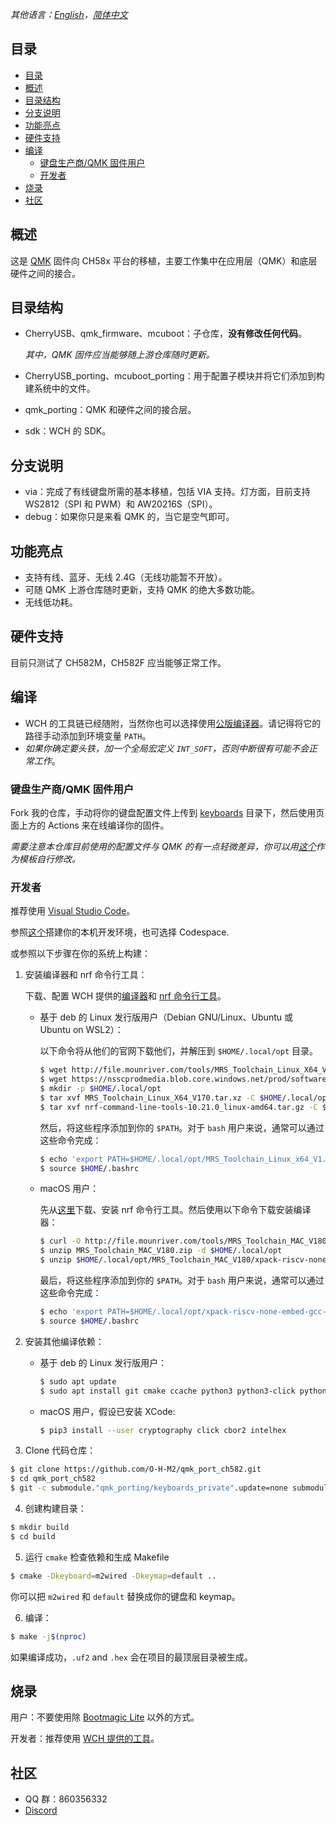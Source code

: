 *其他语言：[English](README.md)，[简体中文](README.zh-cn.md)*

## 目录

- [目录](#目录)
- [概述](#概述)
- [目录结构](#目录结构)
- [分支说明](#分支说明)
- [功能亮点](#功能亮点)
- [硬件支持](#硬件支持)
- [编译](#编译)
  - [键盘生产商/QMK 固件用户](#键盘生产商qmk-固件用户)
  - [开发者](#开发者)
- [烧录](#烧录)
- [社区](#社区)

## 概述

这是 [QMK](https://github.com/qmk/qmk_firmware) 固件向 CH58x 平台的移植，主要工作集中在应用层（QMK）和底层硬件之间的接合。

## 目录结构

- CherryUSB、qmk_firmware、mcuboot：子仓库，**没有修改任何代码**。

  *其中，QMK 固件应当能够随上游仓库随时更新。*
- CherryUSB_porting、mcuboot_porting：用于配置子模块并将它们添加到构建系统中的文件。
- qmk_porting：QMK 和硬件之间的接合层。
- sdk：WCH 的 SDK。

## 分支说明

- via：完成了有线键盘所需的基本移植，包括 VIA 支持。灯方面，目前支持 WS2812（SPI 和 PWM）和 AW20216S（SPI）。
- debug：如果你只是来看 QMK 的，当它是空气即可。

## 功能亮点

- 支持有线、蓝牙、无线 2.4G（无线功能暂不开放）。
- 可随 QMK 上游仓库随时更新，支持 QMK 的绝大多数功能。
- 无线低功耗。

## 硬件支持

目前只测试了 CH582M，CH582F 应当能够正常工作。

## 编译

- WCH 的工具链已经随附，当然你也可以选择使用[公版编译器](https://xpack.github.io/blog/2019/07/31/riscv-none-embed-gcc-v8-2-0-3-1-released)。请记得将它的路径手动添加到环境变量 `PATH`。
- *如果你确定要头铁，加一个全局宏定义 `INT_SOFT`，否则中断很有可能不会正常工作*。

### 键盘生产商/QMK 固件用户

Fork 我的仓库，手动将你的键盘配置文件上传到 [keyboards](https://github.com/O-H-M2/qmk_port_ch582/tree/via/qmk_porting/keyboards) 目录下，然后使用页面上方的 Actions 来在线编译你的固件。

*需要注意本仓库目前使用的配置文件与 QMK 的有一点轻微差异，你可以用[这个](https://github.com/O-H-M2/qmk_port_ch582/tree/via/qmk_porting/keyboards/m2wired)作为模板自行修改。*

### 开发者

推荐使用 [Visual Studio Code](https://code.visualstudio.com/)。

参照[这个](./VSCODE_DEVELOPMENT.md)搭建你的本机开发环境，也可选择 Codespace.

或参照以下步骤在你的系统上构建：

1. 安装编译器和 nrf 命令行工具：

    下载、配置 WCH 提供的[编译器](http://mounriver.com/download)和 [nrf 命令行工具](https://www.nordicsemi.com/Products/Development-tools/nrf-command-line-tools/download)。

    - 基于 deb 的 Linux 发行版用户（Debian GNU/Linux、Ubuntu 或 Ubuntu on WSL2）：

        以下命令将从他们的官网下载他们，并解压到 `$HOME/.local/opt` 目录。

        ```bash
        $ wget http://file.mounriver.com/tools/MRS_Toolchain_Linux_X64_V170.tar.xz
        $ wget https://nsscprodmedia.blob.core.windows.net/prod/software-and-other-downloads/desktop-software/nrf-command-line-tools/sw/versions-10-x-x/10-21-0/nrf-command-line-tools-10.21.0_linux-amd64.tar.gz
        $ mkdir -p $HOME/.local/opt
        $ tar xvf MRS_Toolchain_Linux_X64_V170.tar.xz -C $HOME/.local/opt
        $ tar xvf nrf-command-line-tools-10.21.0_linux-amd64.tar.gz -C $HOME/.local/opt
        ```

        然后，将这些程序添加到你的 `$PATH`。对于 `bash` 用户来说，通常可以通过这些命令完成：

        ```bash
        $ echo 'export PATH=$HOME/.local/opt/MRS_Toolchain_Linux_x64_V1.70/RISC-V\ Embedded\ GCC/bin/:$HOME/.local/opt/nrf-command-line-tools/bin/:$PATH' >> $HOME/.bashrc
        $ source $HOME/.bashrc
        ```

    - macOS 用户：

        先从[这里](https://www.nordicsemi.com/Products/Development-tools/nrf-command-line-tools/download)下载、安装 nrf 命令行工具。然后使用以下命令下载安装编译器：

        ```bash
        $ curl -O http://file.mounriver.com/tools/MRS_Toolchain_MAC_V180.zip
        $ unzip MRS_Toolchain_MAC_V180.zip -d $HOME/.local/opt
        $ unzip $HOME/.local/opt/MRS_Toolchain_MAC_V180/xpack-riscv-none-embed-gcc-8.2.0.zip -d $HOME/.local/opt
        ```

        最后，将这些程序添加到你的 `$PATH`。对于 `bash` 用户来说，通常可以通过这些命令完成：

        ```bash
        $ echo 'export PATH=$HOME/.local/opt/xpack-riscv-none-embed-gcc-8.2.0/bin/:$PATH' >> $HOME/.bashrc
        $ source $HOME/.bashrc
        ```

2. 安装其他编译依赖：

    - 基于 deb 的 Linux 发行版用户：

        ```bash
        $ sudo apt update
        $ sudo apt install git cmake ccache python3 python3-click python3-cbor2 python3-intelhex
        ```

    - macOS 用户，假设已安装 XCode:

        ```bash
        $ pip3 install --user cryptography click cbor2 intelhex
        ```

3. Clone 代码仓库：

```bash
$ git clone https://github.com/O-H-M2/qmk_port_ch582.git
$ cd qmk_port_ch582
$ git -c submodule."qmk_porting/keyboards_private".update=none submodule update --recursive --init
```

4. 创建构建目录：

```bash
$ mkdir build
$ cd build
```

5. 运行 `cmake` 检查依赖和生成 Makefile

```bash
$ cmake -Dkeyboard=m2wired -Dkeymap=default ..
```

你可以把 `m2wired` 和 `default` 替换成你的键盘和 keymap。

6. 编译：

```bash
$ make -j$(nproc)
```

如果编译成功，`.uf2` and `.hex` 会在项目的最顶层目录被生成。

## 烧录

用户：不要使用除 [Bootmagic Lite](https://docs.qmk.fm/#/feature_bootmagic?id=bootmagic-lite) 以外的方式。

开发者：推荐使用 [WCH 提供的工具](http://www.wch.cn/downloads/WCHISPTool_Setup_exe.html)。

## 社区

- QQ 群：860356332
- [Discord](https://discord.gg/kaH6eRUFZS)
